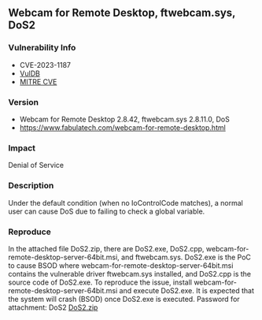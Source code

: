 ## Webcam for Remote Desktop, ftwebcam.sys, DoS2

### Vulnerability Info
* CVE-2023-1187
* [VulDB](https://vuldb.com/?id.222359)
* [MITRE CVE](https://cve.mitre.org/cgi-bin/cvename.cgi?name=CVE-2023-1187)

### Version
* Webcam for Remote Desktop 2.8.42, ftwebcam.sys 2.8.11.0, DoS
* https://www.fabulatech.com/webcam-for-remote-desktop.html

### Impact
Denial of Service

### Description
Under the default condition (when no IoControlCode matches), a normal user can cause DoS due to failing to check a global variable.

### Reproduce
In the attached file DoS2.zip, there are DoS2.exe, DoS2.cpp, webcam-for-remote-desktop-server-64bit.msi, and ftwebcam.sys. DoS2.exe is the PoC to cause BSOD where webcam-for-remote-desktop-server-64bit.msi contains the vulnerable driver ftwebcam.sys installed, and DoS2.cpp is the source code of DoS2.exe. To reproduce the issue, install webcam-for-remote-desktop-server-64bit.msi and execute DoS2.exe. It is expected that the system will crash (BSOD) once DoS2.exe is executed. Password for attachment: DoS2
[DoS2.zip](https://drive.google.com/file/d/18sCILHJxPLNdsnLkrJr-NryYGqoxPJkj/view?usp=sharing)